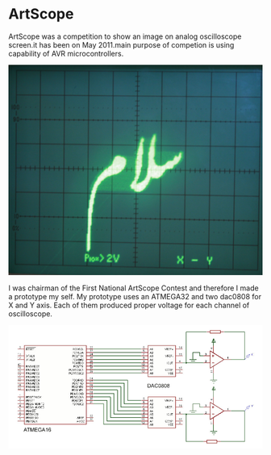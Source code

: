 # ArtScope


ArtScope was a competition to show an image on analog oscilloscope screen.it has been on May 2011.main purpose of competion is using capability of AVR microcontrollers.



![Alt text](/Picture/salam.jpg "salam!")

I was chairman of the First National ArtScope Contest and therefore I made a prototype my self. 
My prototype uses an ATMEGA32 and two dac0808 for X and Y axis. Each of them produced proper voltage for each channel of oscilloscope.


![Alt text](/Picture/schem.jpg "salam!")
